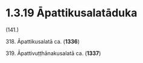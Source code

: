 # 1.3.19 Āpattikusalatāduka

(141.)

318\. Āpattikusalatā ca. (**1336**)

319\. Āpattivuṭṭhānakusalatā ca. (**1337**)
